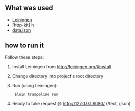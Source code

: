 ## What was used

* [Leiningen][l]
* [http-kit] [h]
* [data.json][j]

## how to run it

Follow these steps:

1. Install Leiningen from http://leiningen.org/#install
2. Change directory into project's root directory
3. Run (using Leiningen):

		$lein trampoline run

4. Ready to take request @ http://127.0.0.1:8080/ (/text, /json)


[l]: http://leiningen.org/
[h]: http://http-kit.org/
[j]: https://github.com/clojure/data.json